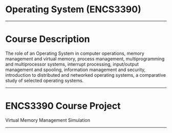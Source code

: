 
# Operating System (ENCS3390)
___________________________________________________________
# Course Description
The role of an Operating System in computer operations, memory management and virtual memory, process management, multiprogramming and multiprocessor systems, interrupt processing, input/output management and spooling, information management and security, introduction to distributed and networked operating systems, a comparative study of selected operating systems.
___________________________________________________________
# ENCS3390 Course Project
Virtual Memory Management Simulation
___________________________________________________________
